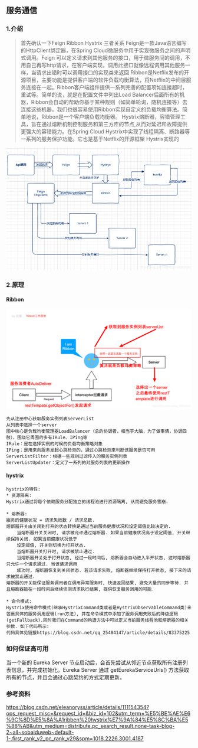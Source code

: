 ## 服务通信




### 1.介绍
> 首先确认一下Feign Ribbon Hystrix 三者关系
>Feign是一款Java语言编写的HttpClient绑定器，在Spring Cloud微服务中用于实现微服务之间的声明式调用。Feign 可以定义请求到其他服务的接口，用于微服务间的调用，不用自己再写http请求，在客户端实现，调用此接口就像远程调用其他服务一样，当请求出错时可以调用接口的实现类来返回
>Ribbon是Netflix发布的开源项目，主要功能是提供客户端的软件负载均衡算法，将Netflix的中间层服务连接在一起。Ribbon客户端组件提供一系列完善的配置项如连接超时，重试等。简单的说，就是在配置文件中列出Load Balancer后面所有的机器，Ribbon会自动的帮助你基于某种规则（如简单轮询，随机连接等）去连接这些机器。我们也很容易使用Ribbon实现自定义的负载均衡算法。简单地说，Ribbon是一个客户端负载均衡器。
>Hystrix熔断器，容错管理工具，旨在通过熔断机制控制服务和第三方库的节点,从而对延迟和故障提供更强大的容错能力。在Spring Cloud Hystrix中实现了线程隔离、断路器等一系列的服务保护功能。它也是基于Netflix的开源框架 Hystrix实现的

![image](./assets/fegin.png)



### 2.原理

#### Ribbon
![](./assets/ribbon.png)
```
先从注册中心获取服务实例列表ServerList
从列表中选择⼀个server
图中核⼼是负载均衡管理器LoadBalancer（总的协调者，相当于⼤脑，为了做事情，协调四肢），围绕它周围的多有IRule、IPing等
IRule：是在选择实例的时候的负载均衡策略对象
IPing：是⽤来向服务发起⼼跳检测的，通过⼼跳检测来判断该服务是否可⽤
ServerListFilter：根据⼀些规则过滤传⼊的服务实例列表
ServerListUpdater：定义了⼀系列的对服务列表的更新操作
```


#### hystrix
```
hystrix的特性:
* 资源隔离: 
Hystrix通过将每个依赖服务分配独立的线程池进行资源隔离, 从而避免服务雪崩. 

* 熔断器:
服务的健康状况 = 请求失败数 / 请求总数. 
熔断器开关由关闭到打开的状态转换是通过当前服务健康状况和设定阈值比较决定的.
    当熔断器开关关闭时, 请求被允许通过熔断器. 如果当前健康状况高于设定阈值, 开关继续保持关闭. 如果当前健康状况低于
    设定阈值, 开关则切换为打开状态.
    当熔断器开关打开时, 请求被禁止通过.
    当熔断器开关处于打开状态, 经过一段时间后, 熔断器会自动进入半开状态, 这时熔断器只允许一个请求通过. 当该请求调用
    成功时, 熔断器恢复到关闭状态. 若该请求失败, 熔断器继续保持打开状态, 接下来的请求被禁止通过.
熔断器的开关能保证服务调用者在调用异常服务时, 快速返回结果, 避免大量的同步等待. 并且熔断器能在一段时间后继续侦测请求执行结果, 提供恢复服务调用的可能.

* 命令模式: 
Hystrix使用命令模式(继承HystrixCommand类或者是HystrixObservableCommand类)来包裹具体的服务调用逻辑(run方法), 并在命令模式中添加了服务调用失败后的降级逻辑(getFallback).同时我们在Command的构造方法中可以定义当前服务线程池和熔断器的相关参数. 如下代码所示:
代码具体见链接https://blog.csdn.net/qq_25484147/article/details/83375225

```


### 如何保证高可用
当一个新的 Eureka Server 节点启动后，会首先尝试从邻近节点获取所有注册列表信息，并完成初始化。Eureka Server 通过 getEurekaServiceUrls() 方法获取所有的节点，并且会通过心跳契约的方式定期更新。

### 参考资料
https://blog.csdn.net/eleanoryss/article/details/111154354?ops_request_misc=&request_id=&biz_id=102&utm_term=%E5%BE%AE%E6%9C%8D%E5%8A%A1ribben%20hystrix%E7%9A%84%E5%8C%BA%E5%88%AB&utm_medium=distribute.pc_search_result.none-task-blog-2~all~sobaiduweb~default-1-.first_rank_v2_pc_rank_v29&spm=1018.2226.3001.4187
